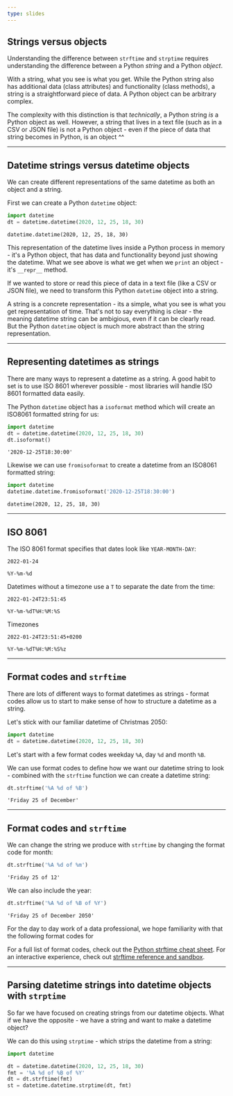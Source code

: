 ```yaml
---
type: slides
---
```


## Strings versus objects

Understanding the difference between `strftime` and `strptime` requires understanding the difference between a Python *string* and a Python *object*.

With a string, what you see is what you get.  While the Python string also has additional data (class attributes) and functionality (class methods), a string is a straightforward piece of data.  A Python object can be arbitrary complex.

The complexity with this distinction is that *technically*, a Python string *is* a Python object as well. However, a string that lives in a text file (such as in a CSV or JSON file) is not a Python object - even if the piece of data that string becomes in Python, is an object ^^

---

## Datetime strings versus datetime objects

We can create different representations of the same datetime as both an object and a string.

First we can create a Python `datetime` object:

```python
import datetime
dt = datetime.datetime(2020, 12, 25, 18, 30)
```

```out
datetime.datetime(2020, 12, 25, 18, 30)
```

This representation of the datetime lives inside a Python process in memory - it's a Python object, that has data and functionality beyond just showing the datetime.  What we see above is what we get when we `print` an object - it's `__repr__` method.

If we wanted to store or read this piece of data in a text file (like a CSV or JSON file), we need to transform this Python `datetime` object into a string.

A string is a concrete representation - its a simple, what you see is what you get representation of time.  That's not to say everything is clear - the meaning datetime string can be ambigious, even if it can be clearly read.  But the Python `datetime` object is much more abstract than the string representation.

---

## Representing datetimes as strings

There are many ways to represent a datetime as a string.  A good habit to set is to use ISO 8601 wherever possible - most libraries will handle ISO 8601 formatted data easily.

The Python `datetime` object has a `isoformat` method which will create an ISO8061 formatted string for us:

```python
import datetime
dt = datetime.datetime(2020, 12, 25, 18, 30)
dt.isoformat()
```

```out
'2020-12-25T18:30:00'
```

Likewise we can use `fromisoformat` to create a datetime from an ISO8061 formatted string:


```python
import datetime
datetime.datetime.fromisoformat('2020-12-25T18:30:00')
```

```out
datetime(2020, 12, 25, 18, 30)
```

---

## ISO 8061

The ISO 8061 format specifies that dates look like `YEAR-MONTH-DAY`:

```
2022-01-24

%Y-%m-%d
```

Datetimes without a timezone use a `T` to separate the date from the time:

```
2022-01-24T23:51:45

%Y-%m-%dT%H:%M:%S
```

Timezones

```
2022-01-24T23:51:45+0200

%Y-%m-%dT%H:%M:%S%z
```

---

## Format codes and `strftime`

There are lots of different ways to format datetimes as strings - format codes allow us to start to make sense of how to structure a datetime as a string.

Let's stick with our familiar datetime of Christmas 2050:

```python
import datetime
dt = datetime.datetime(2020, 12, 25, 18, 30)
```

Let's start with a few format codes weekday `%A`, day `%d` and month `%B`.

We can use format codes to define how we want our datetime string to look - combined with the `strftime` function we can create a datetime string:

```python
dt.strftime('%A %d of %B')
```

```out
'Friday 25 of December'
```

---

## Format codes and `strftime`

We can change the string we produce with `strftime` by changing the format code for month:

```python
dt.strftime('%A %d of %m')
```

```out
'Friday 25 of 12'
```

We can also include the year:

```python
dt.strftime('%A %d of %B of %Y')
```

```out
'Friday 25 of December 2050'
```

For the day to day work of a data professional, we hope familiarity with that the following format codes for 

For a full list of format codes, check out the [Python strftime cheat sheet](https://strftime.org/).  For an interactive experience, check out [strftime reference and sandbox](https://www.strfti.me/).


---

## Parsing datetime strings into datetime objects with `strptime`

So far we have focused on creating strings from our datetime objects.  What if we have the opposite - we have a string and want to make a datetime object?

We can do this using `strptime` - which strips the datetime from a string:

```python
import datetime

dt = datetime.datetime(2020, 12, 25, 18, 30)
fmt = '%A %d of %B of %Y'
dt = dt.strftime(fmt)
st = datetime.datetime.strptime(dt, fmt)
```

